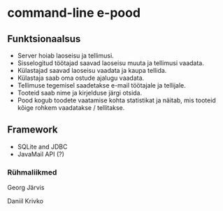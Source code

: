 #  command-line e-pood

## Funktsionaalsus
-   Server hoiab laoseisu ja tellimusi.
-   Sisselogitud töötajad saavad laoseisu muuta ja tellimusi vaadata.
-   Külastajad saavad laoseisu vaadata ja kaupa tellida.
-   Külastaja saab oma ostude ajalugu vaadata.
-   Tellimuse tegemisel saadetakse e-mail töötajale ja tellijale.
-   Tooteid saab nime ja kirjelduse järgi otsida.
-   Pood kogub toodete vaatamise kohta statistikat ja näitab, mis tooteid kõige rohkem vaadatakse / tellitakse.

## Framework
- SQLite and JDBC
- JavaMail API (?)

### Rühmaliikmed
Georg Järvis

Daniil Krivko
